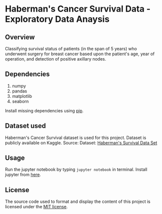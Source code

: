 # Haberman's Cancer Survival Data - Exploratory Data Anaysis

## Overview
Classifying survival status of patients (in the span of 5 years) who underwent surgery for breast cancer based upon the patient's age, year of operation, and detection of positive axillary nodes.


## Dependencies
1. numpy
1. pandas
1. matplotlib
1. seaborn

Install missing dependencies using [pip](https://pypi.org/project/pip/).

## Dataset used
Haberman's Cancer Survival dataset is used for this project. Dataset is publicly available on Kaggle.
Source: Dataset: [Haberman's Survival Data Set](https://www.kaggle.com/gilsousa/habermans-survival-data-set)    

## Usage
Run the jupyter notebook by typing ``jupyter notebook`` in terminal.
Install jupyter from [here](http://jupyter.readthedocs.io/en/latest/install.html).

## License
The source code used to format and display the content of this project is licensed under the [MIT license](https://opensource.org/licenses/mit-license.php).
